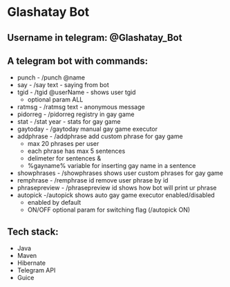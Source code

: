 # Glashatay Bot

## Username in telegram: @Glashatay_Bot

## A telegram bot with commands:
- punch - /punch @name
- say -  /say text  - saying from bot
- tgid - /tgid @userName - shows user tgid
  - optional param ALL
- ratmsg - /ratmsg text - anonymous message
- pidorreg - /pidorreg registry in gay game
- stat - /stat year - stats for gay game
- gaytoday - /gaytoday manual gay game executor
- addphrase - /addphrase  add custom phrase for gay game
  - max 20 phrases per user
  - each phrase has max 5 sentences
  - delimeter  for sentences &
  - %gayname% variable for inserting gay name in a sentence 
- showphrases - /showphrases shows user custom phrases for gay game
- remphrase - /remphrase id remove user phrase by id
- phrasepreview - /phrasepreview id shows how bot will print ur phrase
- autopick -/autopick shows auto gay game executor enabled/disabled
  - enabled by default
  - ON/OFF optional param for switching flag (/autopick ON)

## Tech stack:
- Java
- Maven
- Hibernate
- Telegram API   
- Guice
